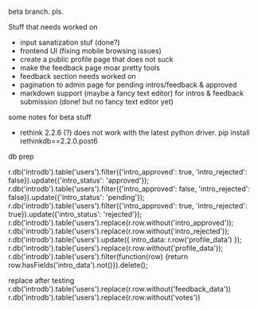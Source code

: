 beta branch. pls.


Stuff that needs worked on
 - input sanatization stuf (done?)
 - frontend UI (fixing mobile browsing issues)
 - create a public profile page that does not suck
 - make the feedback page moar pretty tools
 - feedback section needs worked on
 - pagination to admin page for pending intros/feedback & approved
 - markdown support (maybe a fancy text editor) for intros & feedback submission (done! but no fancy text editor yet)


 some notes for beta stuff
 - rethink 2.2.6 (?) does not work with the latest python driver. pip install rethinkdb==2.2.0.post6


db prep

 r.db('introdb').table('users').filter({'intro_approved': true, 'intro_rejected': false}).update({'intro_status': 'approved'});
 r.db('introdb').table('users').filter({'intro_approved': false, 'intro_rejected': false}).update({'intro_status': 'pending'});
 r.db('introdb').table('users').filter({'intro_approved': true, 'intro_rejected': true}).update({'intro_status': 'rejected'});
 r.db('introdb').table('users').replace(r.row.without('intro_approved'));
 r.db('introdb').table('users').replace(r.row.without('intro_rejected'));
 r.db('introdb').table('users').update({ intro_data: r.row('profile_data') });
 r.db('introdb').table('users').replace(r.row.without('profile_data'));
 r.db('introdb').table('users').filter(function(row) {return row.hasFields('intro_data').not()}).delete();

replace after testing
 r.db('introdb').table('users').replace(r.row.without('feedback_data'))
 r.db('introdb').table('users').replace(r.row.without('votes'))
